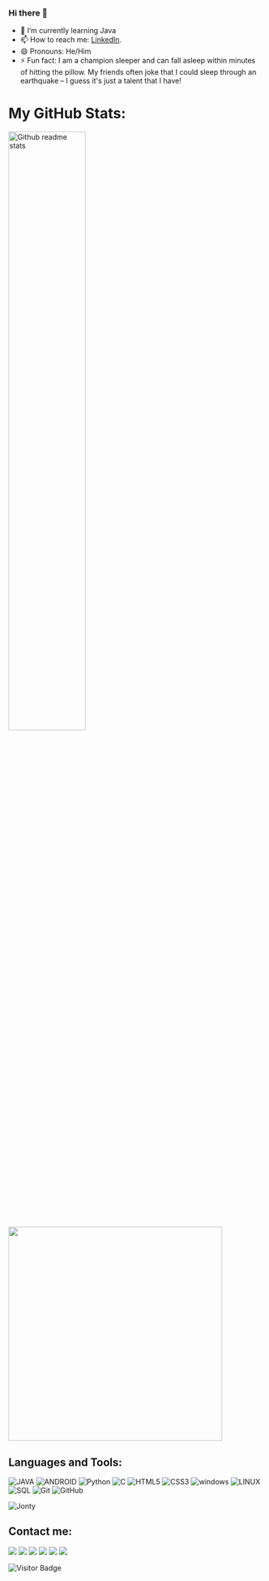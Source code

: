 ### Hi there 👋
- 🌱 I’m currently learning Java
- 📫 How to reach me: [LinkedIn](https://www.linkedin.com/in/jontybhalodiya/).
- 😄 Pronouns: He/Him
- ⚡ Fun fact: I am a champion sleeper and can fall asleep within minutes of hitting the pillow. My friends often joke that I could sleep through an earthquake – I guess it's just a talent that I have!

# My GitHub Stats:
<!-- <p><img src="https://github-readme-activity-graph.cyclic.app/graph?username=jontybhalodiya&bg_color=121212&color=f2edf2&line=35d04e&point=18d825&area=true&hide_border=true)](https://github.com/ashutosh00710/github-readme-activity-graph)"></p> -->
<!-- <p align="left"><img src="https://activity-graph.herokuapp.com/graph?username=jontybhalodiya&theme=react-dark" alt="Activity Graph"></p> -->
<p align="left"><img src="https://github-readme-stats.vercel.app/api?username=jontybhalodiya&show_icons=true&theme=radical" alt="Github readme stats" width="55%"></p>
<!--<p align="left"><img src="https://github-profile-trophy.vercel.app/?username=jontybhalodiya&theme=juicyfresh&rank=SSS,SS,S,AAA,AA,A,B,C,UNKNOWN SECRET&column=5&row=1" alt="Github readme stats"></p>-->
<p><img width=422 src="https://github-readme-streak-stats.herokuapp.com/?user=jontybhalodiya&theme=react"></p>


<h2 align="left">Languages and Tools:</h2>

![JAVA](https://img.shields.io/badge/Java-ED8B00?style=for-the-badge&logo=java&logoColor=white) 
![ANDROID](https://img.shields.io/badge/Android-3DDC84?style=for-the-badge&logo=android&logoColor=white) 
![Python](https://img.shields.io/badge/Python-3776AB?style=for-the-badge&logo=python&logoColor=white)
![C](https://img.shields.io/badge/C-00599C?style=for-the-badge&logo=c&logoColor=white)
![HTML5](https://img.shields.io/badge/HTML5-E34F26?style=for-the-badge&logo=html5&logoColor=white)
![CSS3](https://img.shields.io/badge/CSS3-1572B6?style=for-the-badge&logo=css3&logoColor=white)
![windows](https://img.shields.io/badge/Windows-0078D6?style=for-the-badge&logo=windows&logoColor=white)
![LINUX](https://img.shields.io/badge/Linux-FCC624?style=for-the-badge&logo=linux&logoColor=black)
![SQL](https://img.shields.io/badge/-SQL-green?style=plastic&logo=Microsoft-SQL-Server)
![Git](https://img.shields.io/badge/-Git-black?style=flat-square&logo=git)
![GitHub](https://img.shields.io/badge/-GitHub-181717?style=flat-square&logo=github) 




<p><img align="center" src="https://github-readme-stats.vercel.app/api/top-langs/?username=jontybhalodiya&layout=compact" alt="Jonty" /></p>


  <h2 align="left">Contact me:</h2>
  <a href="mailto:jontybhalodiya64@gmail.com"><img src="https://img.shields.io/badge/Gmail-D14836?style=for-the-badge&logo=gmail&logoColor=white"></a>
  <a href="mailto:JONTY.BHALODIYA12@svkmmumbai.onmicrosoft.com"><img src="https://img.shields.io/badge/Microsoft_Outlook-0078D4?style=for-the-badge&logo=microsoft-outlook&logoColor=white"></a>
  <a href="https://www.facebook.com/people/Jonty-Bhalodiya/pfbid021cmYa5V8rcSuPrMC4qEGUhjG51tPru1krVUT7zWvtyDuZHhjxr4SEG1oC61twtNel/"><img src="https://img.shields.io/badge/Facebook-1877F2?style=for-the-badge&logo=facebook&logoColor=white"></a>
  <a href="https://www.instagram.com/jontybhalodiya"><img src="https://img.shields.io/badge/Instagram-E4405F?style=for-the-badge&logo=instagram&logoColor=white"></a>
  <a href="https://twitter.com/jontybhalodiya"><img src="https://img.shields.io/badge/Twitter-1DA1F2?style=for-the-badge&logo=twitter&logoColor=white"></a>
  <a href="https://www.linkedin.com/in/jontybhalodiya"><img src="https://img.shields.io/badge/LinkedIn-0077B5?style=for-the-badge&logo=linkedin&logoColor=white"></a>


![Visitor Badge](https://visitor-badge.laobi.icu/badge?page_id=jontybhalodiya.jontybhalodiya)

